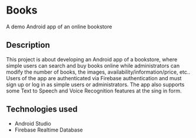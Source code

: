 # Books
A demo Android app of an online bookstore

## Description
This project is about developing an Android app of a bookstore, where simple users can search and buy books online while administrators can modify the number of books,
the images, availability/information/price, etc.. Users of the app are authenticated via Firebase authentication and must sign up or log in as simple users or administrators. 
The app also supports some Text to Speech and Voice Recognition features at the sing in form.

## Technologies used
 - Android Studio
 - Firebase Realtime Database

